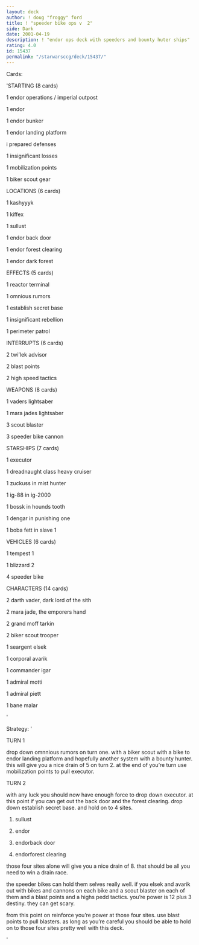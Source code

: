 ```yaml
---
layout: deck
author: ! doug "froggy" ford
title: ! "speeder bike ops v  2"
side: Dark
date: 2001-04-19
description: ! "endor ops deck with speeders and bounty huter ships"
rating: 4.0
id: 15437
permalink: "/starwarsccg/deck/15437/"
---
```

Cards: 

'STARTING (8 cards)

1 endor operations / imperial outpost

1 endor

1 endor bunker

1 endor landing platform

i prepared defenses

1 insignificant losses

1 mobilization points

1 biker scout gear


LOCATIONS (6 cards)

1 kashyyyk

1 kiffex

1 sullust

1 endor back door

1 endor forest clearing

1 endor dark forest


EFFECTS (5 cards)

1 reactor terminal

1 omnious rumors

1 establish secret base

1 insignificant rebellion

1 perimeter patrol


INTERRUPTS (6 cards)

2 twi’lek advisor

2 blast points

2 high speed tactics


WEAPONS (8 cards)

1 vaders lightsaber

1 mara jades lightsaber

3 scout blaster

3 speeder bike cannon


STARSHIPS (7 cards)

1 executor

1 dreadnaught class heavy cruiser

1 zuckuss in mist hunter

1 ig-88 in ig-2000

1 bossk in hounds tooth

1 dengar in punishing one

1 boba fett in slave 1 


VEHICLES (6 cards)

1 tempest 1

1 blizzard 2

4 speeder bike


CHARACTERS (14 cards)

2 darth vader, dark lord of the sith

2 mara jade, the emporers hand

2 grand moff tarkin

2 biker scout trooper

1 seargent elsek

1 corporal avarik

1 commander igar

1 admiral motti

1 admiral piett

1 bane malar


'

Strategy: '

TURN 1 

drop down omnnious rumors on turn one. with a biker scout with a bike to endor landing platform and hopefully another system with a bounty hunter. this will give you a nice drain of 5 on turn 2. at the end of you&#8217;re turn use mobilization points to pull executor. 


TURN 2 

with any luck you should now have enough force to drop down executor. at this point if you can get out the back door and the forest clearing. drop down establish secret base. and hold on to 4 sites. 

1. sullust 

2. endor 

3. endorback door 

4. endorforest clearing 

those four sites alone will give you a nice drain of 8. that should be all you need to win a drain race. 


the speeder bikes can hold them selves really well. if you elsek and avarik out with bikes and cannons on each bike and a scout blaster on each of them and a blast points and a highs pedd tactics. you’re power is 12 plus 3 destiny. they can get scary.


from this point on reinforce you&#8217;re power at those four sites. use blast points to pull blasters. as long as you&#8217;re careful you should be able to hold on to those four sites pretty well with this deck. 

'

